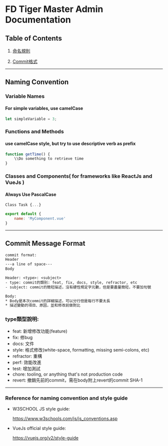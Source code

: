 # FD Tiger Master Admin Documentation

## Table of Contents

1. [命名規則](#naming-convention)

2. [Commit格式](#commit-message-format)

***

## Naming Convention

### Variable Names

#### For simple variables, use camelCase

```js
let simpleVariable = 3;
```


### Functions and Methods

#### use camelCase style, but try to use descriptive verb as prefix

```js
function getTime() {
    \\Do something to retrieve time
}
```

### Classes and Components( for frameworks like ReactJs and VueJs )

#### Always Use PascalCase

```js
Class Task {...}

export default {
    name: 'MyComponent.vue'
}

```

***

## Commit Message Format

```txt
commit format:
Header
---a line of space---
Body
```

```txt
Header: <type>: <subject>
- type: commit的類別: feat, fix, docs, style, refractor, etc
- subject: commit的簡短描述，沒有硬性規定字元數，但是要盡量簡短，不要加句號
```

```txt
Body:
* Body是本次commit的詳細描述，可以分行但是每行不要太長
* 描述變動的項目、原因，並和修改前做對比
```

### type類型說明:

* feat: 新增修改功能(feature)
* fix: 修bug
* docs: 文件
* style: 格式修改(white-space, formatting, missing semi-colons, etc)
* refractor: 重構
* perf: 效能改進
* test: 增加測試
* chore: tooling, or anything that's not production code
* revert: 撤銷先前的commit，需在body附上revert的commit SHA-1

***

### Reference for naming convention and style guide

* W3SCHOOL JS style guide:

    <https://www.w3schools.com/js/js_conventions.asp>

* VueJs official style guide:

    <https://vuejs.org/v2/style-guide>

